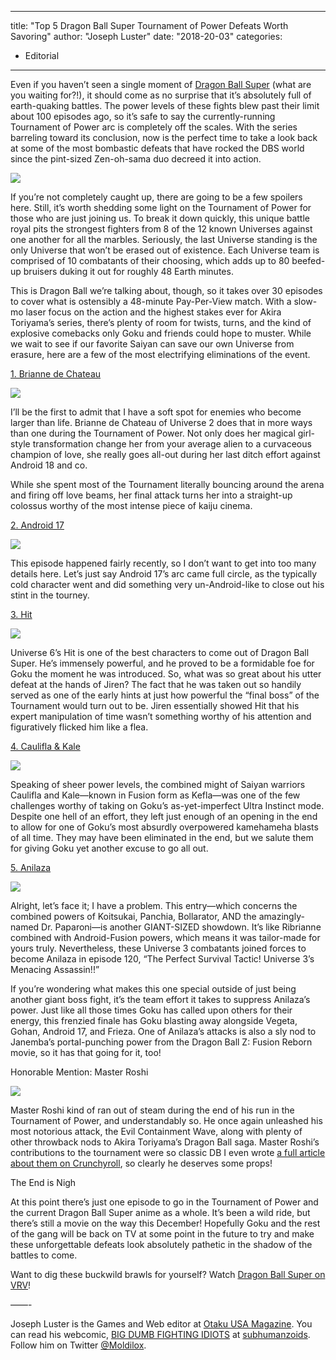 
---
title: "Top 5 Dragon Ball Super Tournament of Power Defeats Worth Savoring"
author: "Joseph Luster"
date: "2018-20-03"
categories:
- Editorial
---

Even if you haven&#8217;t seen a single moment of [Dragon Ball Super](https://vrv.co/series/GR19V7816/Dragon-Ball-Super?utm_source=editorial_vrv&amp;utm_medium=blog_vrv&amp;utm_campaign=Top-5-Dragon-Ball-Super-Tournament-of-Power-Defeats-Worth-Savoring) (what are you waiting for?!), it should come as no surprise that it&#8217;s absolutely full of earth-quaking battles. The power levels of these fights blew past their limit about 100 episodes ago, so it&#8217;s safe to say the currently-running Tournament of Power arc is completely off the scales. With the series barreling toward its conclusion, now is the perfect time to take a look back at some of the most bombastic defeats that have rocked the DBS world since the pint-sized Zen-oh-sama duo decreed it into action.

![](https://i0.wp.com/vrvblog.co/wp-content/uploads/2018/03/DBS0_ZenOhSama.gif?resize=480%2C270&#038;ssl=1)

If you&#8217;re not completely caught up, there are going to be a few spoilers here. Still, it&#8217;s worth shedding some light on the Tournament of Power for those who are just joining us. To break it down quickly, this unique battle royal pits the strongest fighters from 8 of the 12 known Universes against one another for all the marbles. Seriously, the last Universe standing is the only Universe that won&#8217;t be erased out of existence. Each Universe team is comprised of 10 combatants of their choosing, which adds up to 80 beefed-up bruisers duking it out for roughly 48 Earth minutes.

This is Dragon Ball we&#8217;re talking about, though, so it takes over 30 episodes to cover what is ostensibly a 48-minute Pay-Per-View match. With a slow-mo laser focus on the action and the highest stakes ever for Akira Toriyama&#8217;s series, there&#8217;s plenty of room for twists, turns, and the kind of explosive comebacks only Goku and friends could hope to muster. While we wait to see if our favorite Saiyan can save our own Universe from erasure, here are a few of the most electrifying eliminations of the event.

[1. Brianne de Chateau ](https://vrv.co/watch/GRZX0XZMY/Dragon-Ball-Super:Accelerated-Tragedy-Vanishing-Universes?utm_source=editorial_vrv&amp;utm_medium=blog_vrv&amp;utm_campaign=Top-5-Dragon-Ball-Super-Tournament-of-Power-Defeats-Worth-Savoring)

![](https://i0.wp.com/vrvblog.co/wp-content/uploads/2018/03/DBS1_Ribrianne.gif?resize=480%2C270&#038;ssl=1)

I&#8217;ll be the first to admit that I have a soft spot for enemies who become larger than life. Brianne de Chateau of Universe 2 does that in more ways than one during the Tournament of Power. Not only does her magical girl-style transformation change her from your average alien to a curvaceous champion of love, she really goes all-out during her last ditch effort against Android 18 and co.

While she spent most of the Tournament literally bouncing around the arena and firing off love beams, her final attack turns her into a straight-up colossus worthy of the most intense piece of kaiju cinema.

[2. Android 17](https://vrv.co/watch/GY8D2377Y/Dragon-Ball-Super:The-Approaching-Wall-The-Final-Barrier-Of-Hope?utm_source=editorial_vrv&amp;utm_medium=blog_vrv&amp;utm_campaign=Top-5-Dragon-Ball-Super-Tournament-of-Power-Defeats-Worth-Savoring)

![](https://i0.wp.com/vrvblog.co/wp-content/uploads/2018/03/DBS2_Android17.gif?resize=480%2C270&#038;ssl=1)

This episode happened fairly recently, so I don&#8217;t want to get into too many details here. Let&#8217;s just say Android 17&#8217;s arc came full circle, as the typically cold character went and did something very un-Android-like to close out his stint in the tourney.

[3. Hit](https://vrv.co/watch/G6MGN3Z46/Dragon-Ball-Super:The-Surreal-Supreme-Battle-Hit-vs-Jiren?utm_source=editorial_vrv&amp;utm_medium=blog_vrv&amp;utm_campaign=Top-5-Dragon-Ball-Super-Tournament-of-Power-Defeats-Worth-Savoring)

![](https://i2.wp.com/vrvblog.co/wp-content/uploads/2018/03/DBS3_Hit.gif?resize=480%2C270&#038;ssl=1)

Universe 6&#8217;s Hit is one of the best characters to come out of Dragon Ball Super. He&#8217;s immensely powerful, and he proved to be a formidable foe for Goku the moment he was introduced. So, what was so great about his utter defeat at the hands of Jiren? The fact that he was taken out so handily served as one of the early hints at just how powerful the &#8220;final boss&#8221; of the Tournament would turn out to be. Jiren essentially showed Hit that his expert manipulation of time wasn&#8217;t something worthy of his attention and figuratively flicked him like a flea.

[4. Caulifla & Kale](https://vrv.co/watch/GYQ4E1536/Dragon-Ball-Super:The-Sign-of-a-Comeback-Ultra-Instincts-Huge-Explosion?utm_source=editorial_vrv&amp;utm_medium=blog_vrv&amp;utm_campaign=Top-5-Dragon-Ball-Super-Tournament-of-Power-Defeats-Worth-Savoring)

![](https://i2.wp.com/vrvblog.co/wp-content/uploads/2018/03/DBS4_Kefla.gif?resize=480%2C270&#038;ssl=1)

Speaking of sheer power levels, the combined might of Saiyan warriors Caulifla and Kale—known in Fusion form as Kefla—was one of the few challenges worthy of taking on Goku&#8217;s as-yet-imperfect Ultra Instinct mode. Despite one hell of an effort, they left just enough of an opening in the end to allow for one of Goku&#8217;s most absurdly overpowered kamehameha blasts of all time. They may have been eliminated in the end, but we salute them for giving Goku yet another excuse to go all out.

[5. Anilaza](https://vrv.co/watch/G6K5Q7QWY/Dragon-Ball-Super:All-Out-War-The-Ultimate-Quadruple-Merge-vs-Universe-7s-Full-Scale-Attack?utm_source=editorial_vrv&amp;utm_medium=blog_vrv&amp;utm_campaign=Top-5-Dragon-Ball-Super-Tournament-of-Power-Defeats-Worth-Savoring)

![](https://i2.wp.com/vrvblog.co/wp-content/uploads/2018/03/DBS5_Anilaza.gif?resize=480%2C270&#038;ssl=1)

Alright, let&#8217;s face it; I have a problem. This entry—which concerns the combined powers of Koitsukai, Panchia, Bollarator, AND the amazingly-named Dr. Paparoni—is another GIANT-SIZED showdown. It&#8217;s like Ribrianne combined with Android-Fusion powers, which means it was tailor-made for yours truly. Nevertheless, these Universe 3 combatants joined forces to become Anilaza in episode 120, &#8220;The Perfect Survival Tactic! Universe 3&#8217;s Menacing Assassin!!&#8221;

If you&#8217;re wondering what makes this one special outside of just being another giant boss fight, it&#8217;s the team effort it takes to suppress Anilaza&#8217;s power. Just like all those times Goku has called upon others for their energy, this frenzied finale has Goku blasting away alongside Vegeta, Gohan, Android 17, and Frieza. One of Anilaza&#8217;s attacks is also a sly nod to Janemba&#8217;s portal-punching power from the Dragon Ball Z: Fusion Reborn movie, so it has that going for it, too!

Honorable Mention: Master Roshi

![](https://i0.wp.com/vrvblog.co/wp-content/uploads/2018/03/DBS6_Roshi.gif?resize=480%2C270&#038;ssl=1)

Master Roshi kind of ran out of steam during the end of his run in the Tournament of Power, and understandably so. He once again unleashed his most notorious attack, the Evil Containment Wave, along with plenty of other throwback nods to Akira Toriyama&#8217;s Dragon Ball saga. Master Roshi&#8217;s contributions to the tournament were so classic DB I even wrote [a full article about them on Crunchyroll](http://www.crunchyroll.com/anime-feature/2017/08/29/how-master-roshis-sacrifice-in-dragon-ball-super-keeps-the-original-mangas-lessons-alive), so clearly he deserves some props!

The End is Nigh

At this point there&#8217;s just one episode to go in the Tournament of Power and the current Dragon Ball Super anime as a whole. It&#8217;s been a wild ride, but there&#8217;s still a movie on the way this December! Hopefully Goku and the rest of the gang will be back on TV at some point in the future to try and make these unforgettable defeats look absolutely pathetic in the shadow of the battles to come.

Want to dig these buckwild brawls for yourself? Watch [Dragon Ball Super on VRV](https://vrv.co/series/GR19V7816/Dragon-Ball-Super?utm_source=editorial_vrv&amp;utm_medium=blog_vrv&amp;utm_campaign=Top-5-Dragon-Ball-Super-Tournament-of-Power-Defeats-Worth-Savoring)!

&#8212;&#8212;-

Joseph Luster is the Games and Web editor at [Otaku USA Magazine](http://www.otakuusamagazine.com/ME2/Default.asp). You can read his webcomic, [BIG DUMB FIGHTING IDIOTS](http://subhumanzoids.com/comics/big-dumb-fighting-idiots/) at [subhumanzoids](http://subhumanzoids.com/). Follow him on Twitter [@Moldilox](https://twitter.com/#!/Moldilox).
